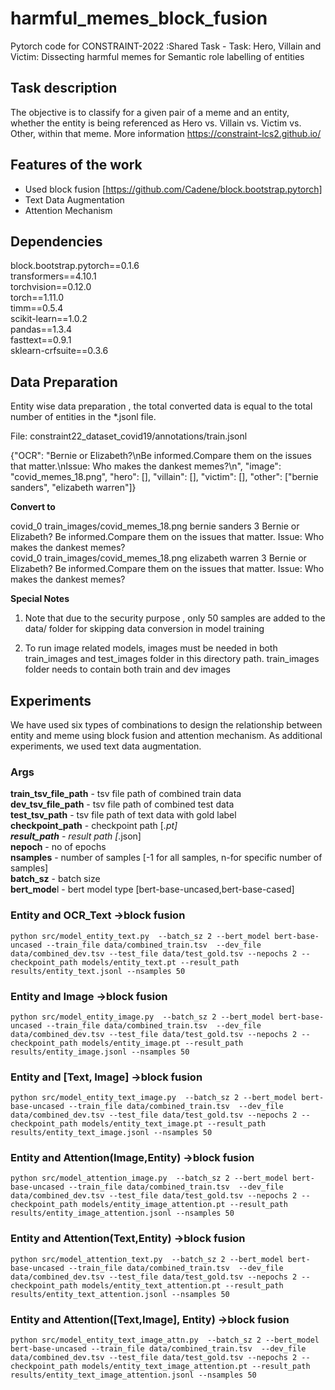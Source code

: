 # harmful_memes_block_fusion
Pytorch code for CONSTRAINT-2022 :Shared Task - Task: Hero, Villain and Victim: Dissecting harmful memes for Semantic role labelling of entities 

## Task description 

 The objective is to classify for a given pair of a meme and an entity, whether the entity is being referenced as Hero vs. Villain vs. Victim vs. Other, within that meme. More information  https://constraint-lcs2.github.io/ 

## Features of the work 
- Used block fusion  [https://github.com/Cadene/block.bootstrap.pytorch]
- Text Data Augmentation 
- Attention Mechanism 

## Dependencies 

block.bootstrap.pytorch==0.1.6 <br/>
transformers==4.10.1 <br/>
torchvision==0.12.0 <br/>
torch==1.11.0 <br/>
timm==0.5.4 <br/>
scikit-learn==1.0.2 <br/>
pandas==1.3.4 <br/>
fasttext==0.9.1 <br/>
sklearn-crfsuite==0.3.6

## Data Preparation 
Entity wise data preparation , the total converted data is equal to the total number of entities in the *.jsonl file. 

File: constraint22_dataset_covid19/annotations/train.jsonl

{"OCR": "Bernie or Elizabeth?\nBe informed.Compare them on the issues that matter.\nIssue: Who makes the dankest memes?\n", "image": "covid_memes_18.png", "hero": [], "villain": [], "victim": [], "other": ["bernie sanders", "elizabeth warren"]}

<b>Convert to </b>

covid_0	train_images/covid_memes_18.png	bernie sanders	3	Bernie or Elizabeth? Be informed.Compare them on the issues that matter. Issue: Who makes the dankest memes? <br/>
covid_0	train_images/covid_memes_18.png	elizabeth warren	3	Bernie or Elizabeth? Be informed.Compare them on the issues that matter. Issue: Who makes the dankest memes? <br/>

<b>Special Notes</b>
1. Note that due to the security purpose , only 50 samples are added to the data/ folder for skipping data conversion in model training</b> 

2. To run image related models,  images must be needed in both train_images and test_images folder in this directory path. train_images folder needs to contain both train and dev images</b>



## Experiments 

We have used six types of combinations to design the relationship between entity and meme using block fusion and attention mechanism. As additional experiments, we used text data augmentation. 

### Args
<b>train_tsv_file_path</b> - tsv file path of combined train data <br/>
<b>dev_tsv_file_path</b> - tsv file path of combined test data <br/>
<b>test_tsv_path</b> - tsv file path of text data with gold label <br/>
<b>checkpoint_path</b> - checkpoint path [*.pt] <br/>
<b>result_path</b> - result path [*.json] <br/>
<b>nepoch</b> - no of epochs <br/>
<b>nsamples</b> - number of samples [-1 for all samples, n-for specific number of samples] <br/>
<b>batch_sz</b> - batch size <br/>
<b>bert_mode</b>l - bert model type [bert-base-uncased,bert-base-cased] <br/>


### Entity and OCR_Text ->block fusion
`` python src/model_entity_text.py  --batch_sz 2 --bert_model bert-base-uncased --train_file data/combined_train.tsv  --dev_file data/combined_dev.tsv --test_file data/test_gold.tsv --nepochs 2 --checkpoint_path models/entity_text.pt --result_path results/entity_text.jsonl --nsamples 50 ``



### Entity and Image ->block fusion
``python src/model_entity_image.py  --batch_sz 2 --bert_model bert-base-uncased --train_file data/combined_train.tsv  --dev_file data/combined_dev.tsv --test_file data/test_gold.tsv --nepochs 2 --checkpoint_path models/entity_image.pt --result_path results/entity_image.jsonl --nsamples 50 ``

### Entity and [Text, Image] ->block fusion
``python src/model_entity_text_image.py  --batch_sz 2 --bert_model bert-base-uncased --train_file data/combined_train.tsv  --dev_file data/combined_dev.tsv --test_file data/test_gold.tsv --nepochs 2 --checkpoint_path models/entity_text_image.pt --result_path results/entity_text_image.jsonl --nsamples 50 ``

### Entity and Attention(Image,Entity) ->block fusion
``python src/model_attention_image.py  --batch_sz 2 --bert_model bert-base-uncased --train_file data/combined_train.tsv  --dev_file data/combined_dev.tsv --test_file data/test_gold.tsv --nepochs 2 --checkpoint_path models/entity_image_attention.pt --result_path results/entity_image_attention.jsonl --nsamples 50``

### Entity and Attention(Text,Entity) ->block fusion
``python src/model_attention_text.py  --batch_sz 2 --bert_model bert-base-uncased --train_file data/combined_train.tsv  --dev_file data/combined_dev.tsv --test_file data/test_gold.tsv --nepochs 2 --checkpoint_path models/entity_text_attention.pt --result_path results/entity_text_attention.jsonl --nsamples 50``


### Entity and Attention([Text,Image], Entity) ->block fusion
``python src/model_entity_text_image_attn.py  --batch_sz 2 --bert_model bert-base-uncased --train_file data/combined_train.tsv  --dev_file data/combined_dev.tsv --test_file data/test_gold.tsv --nepochs 2 --checkpoint_path models/entity_text_image_attention.pt --result_path results/entity_text_image_attention.jsonl --nsamples 50``



